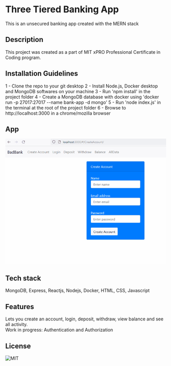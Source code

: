 # Three Tiered Banking App
This is an unsecured banking app created with the MERN stack

## Description
This project was created as a part of MIT xPRO Professional Certificate in Coding program.  

## Installation Guidelines
1 - Clone the repo to your git desktop
2 - Install Node.js, Docker desktop and MongoDB softwares on your machine
3 - Run 'npm install' in the project folder
4 - Create a MongoDB database with docker using 'docker run -p 27017:27017 --name bank-app -d mongo'
5 - Run 'node index.js' in the terminal at the root of the project folder
6 - Browse to http://localhost:3000 in a chrome/mozilla browser

## App

![App](BadBankThreeTier.gif)

## Tech stack
MongoDB, Express, Reactjs, Nodejs, Docker, HTML, CSS, Javascript

## Features
Lets you create an account, login, deposit, withdraw, view balance and see all activity.  
Work in progress: Authentication and Authorization

## License
![MIT](LICENSE)
